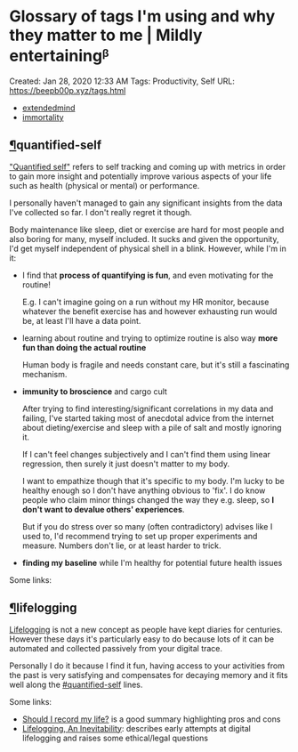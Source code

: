 # Glossary of tags I'm using and why they matter to me | Mildly entertainingᵝ

Created: Jan 28, 2020 12:33 AM
Tags: Productivity, Self
URL: https://beepb00p.xyz/tags.html

- [extendedmind](https://beepb00p.xyz/tags.html)
- [immortality](https://beepb00p.xyz/tags.html)

## [¶](https://beepb00p.xyz/tags.html)quantified-self

["Quantified self"](https://en.wikipedia.org/wiki/Quantified_self) refers to self tracking and coming up with metrics in order to gain more insight and potentially improve various aspects of your life such as health (physical or mental) or performance.

I personally haven't managed to gain any significant insights from the data I've collected so far. I don't really regret it though.

Body maintenance like sleep, diet or exercise are hard for most people and also boring for many, myself included. It sucks and given the opportunity, I'd get myself independent of physical shell in a blink. However, while I'm in it:

- I find that **process of quantifying is fun**, and even motivating for the routine!

    E.g. I can't imagine going on a run without my HR monitor, because whatever the benefit exercise has and however exhausting run would be, at least I'll have a data point.

- learning about routine and trying to optimize routine is also way **more fun than doing the actual routine**

    Human body is fragile and needs constant care, but it's still a fascinating mechanism.

- **immunity to broscience** and cargo cult

    After trying to find interesting/significant correlations in my data and failing, I've started taking most of anecdotal advice from the internet about dieting/exercise and sleep with a pile of salt and mostly ignoring it.

    If I can't feel changes subjectively and I can't find them using linear regression, then surely it just doesn't matter to my body.

    I want to empathize though that it's specific to my body. I'm lucky to be healthy enough so I don't have anything obvious to 'fix'. I do know people who claim minor things changed the way they e.g. sleep, so **I don't want to devalue others' experiences**.

    But if you do stress over so many (often contradictory) advises like I used to, I'd recommend trying to set up proper experiments and measure. Numbers don't lie, or at least harder to trick.

- **finding my baseline** while I'm healthy for potential future health issues

Some links:

## [¶](https://beepb00p.xyz/tags.html)lifelogging

[Lifelogging](https://en.wikipedia.org/wiki/Lifelog) is not a new concept as people have kept diaries for centuries. However these days it's particularly easy to do because lots of it can be automated and collected passively from your digital trace.

Personally I do it because I find it fun, having access to your activities from the past is very satisfying and compensates for decaying memory and it fits well along the [#quantified-self](https://beepb00p.xyz/tags.html) lines.

Some links:

- [Should I record my life?](https://matiroy.com/writings/Should-I-record-my-life.html) is a good summary highlighting pros and cons
- [Lifelogging, An Inevitability](https://kk.org/thetechnium/lifelogging-an): describes early attempts at digital lifelogging and raises some ethical/legal questions